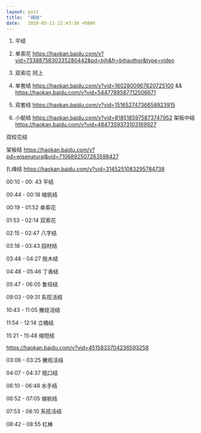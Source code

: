 ```yaml
---
layout: post
title:  "绳结"
date:   2020-05-11 22:43:30 +0800
---
```


1. 平结

2. 单索花              https://haokan.baidu.com/v?vid=7338875830335280442&pd=bjh&fr=bjhauthor&type=video

3. 双索花            同上

4. 单套结     https://haokan.baidu.com/v?vid=1602800967620725100 && https://haokan.baidu.com/v?vid=5447789587712506671

5. 双套结     https://haokan.baidu.com/v?vid=15165274736658923915

6. 小艇结    https://haokan.baidu.com/v?vid=8185185975873747952
架板中结  https://haokan.baidu.com/v?vid=4847359373103169927

双绞花结

架板结    https://haokan.baidu.com/v?pd=wisenatural&vid=7106892507263598427

扎绳结
https://haokan.baidu.com/v?vid=3145251083295784738

00:10 - 00: 43 平结

00:44 - 00:18 缩帆结

00:19 - 01:52 单索花

01:53 - 02:14 双索花

02:15 - 02:47 八字结

03:18 - 03:43 园材结

03:48 - 04:27 拖木结

04:48 - 05:46 丁香结

05:47 - 06:05 鲁班结

09:03 - 09:31 系揽活结

10:43 - 11:05 撇缆活结

11:54 - 12:14 立桶结

15:21 - 15:48 缩短结




https://haokan.baidu.com/v?vid=4515833704236593258



03:06 - 03:25 	撇缆活结

04:07 - 04:37 瓶口结

06:10 - 06:48 水手结

06:52 - 07:05 缩帆结

07:53 - 08:10 系揽活结

08:42 - 08:55 杠棒

